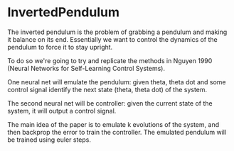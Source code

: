 # InvertedPendulum

The inverted pendulum is the problem of grabbing a pendulum and making it balance
on its end. Essentially we want to control the dynamics of the pendulum to force
it to stay upright.

To do so we're going to try and replicate the methods in Nguyen 1990 (Neural
  Networks for Self-Learning Control Systems).

One neural net will emulate the pendulum: given theta, theta dot and some control
signal identify the next state (theta, theta dot) of the system.

The second neural net will be controller: given the current state of the system,
it will output a control signal.

The main idea of the paper is to emulate k evolutions of the system, and then
backprop the error to train the controller. The emulated pendulum will be trained
using euler steps.
